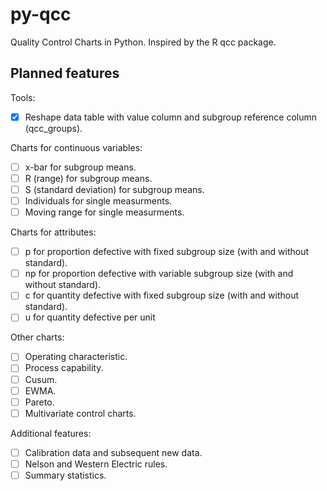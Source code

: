 # py-qcc
Quality Control Charts in Python. Inspired by the R qcc package.

## Planned features
Tools:
- [x] Reshape data table with value column and subgroup reference column (qcc_groups). 

Charts for continuous variables:
- [ ] x-bar for subgroup means.
- [ ] R (range) for subgroup means.
- [ ] S (standard deviation) for subgroup means.
- [ ] Individuals for single measurments.
- [ ] Moving range for single measurments.

Charts for attributes:
- [ ] p for proportion defective with fixed subgroup size (with and without standard).
- [ ] np for proportion defective with variable subgroup size (with and without standard).
- [ ] c for quantity defective with fixed subgroup size (with and without standard).
- [ ] u for quantity defective per unit

Other charts:
- [ ] Operating characteristic.
- [ ] Process capability.
- [ ] Cusum.
- [ ] EWMA.
- [ ] Pareto.
- [ ] Multivariate control charts.

Additional features:
- [ ] Calibration data and subsequent new data. 
- [ ] Nelson and Western Electric rules.
- [ ] Summary statistics.